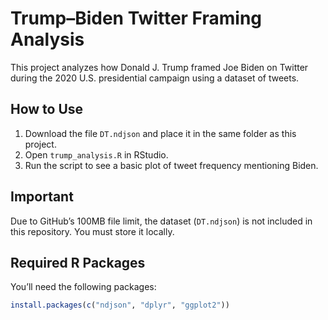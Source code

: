 # Trump–Biden Twitter Framing Analysis

This project analyzes how Donald J. Trump framed Joe Biden on Twitter during the 2020 U.S. presidential campaign using a dataset of tweets.

## How to Use

1. Download the file `DT.ndjson` and place it in the same folder as this project.
2. Open `trump_analysis.R` in RStudio.
3. Run the script to see a basic plot of tweet frequency mentioning Biden.

## Important

Due to GitHub’s 100MB file limit, the dataset (`DT.ndjson`) is not included in this repository. You must store it locally.

## Required R Packages

You’ll need the following packages:
```r
install.packages(c("ndjson", "dplyr", "ggplot2"))
